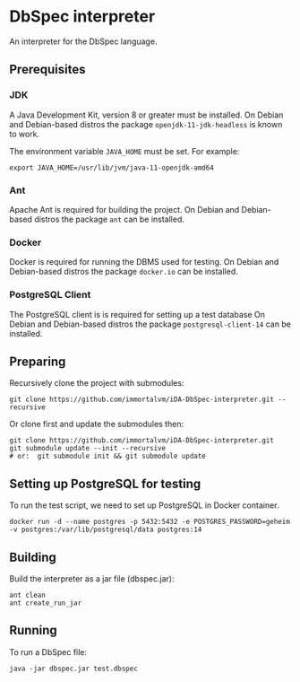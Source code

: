 # DbSpec interpreter

An interpreter for the DbSpec language.

## Prerequisites

### JDK

A Java Development Kit, version 8 or greater must be installed.
On Debian and Debian-based distros the package ```openjdk-11-jdk-headless``` is known to work.

The environment variable ```JAVA_HOME``` must be set.
For example:

```shell
export JAVA_HOME=/usr/lib/jvm/java-11-openjdk-amd64
```

### Ant

Apache Ant is required for building the project.
On Debian and Debian-based distros the package ```ant``` can be installed.

### Docker

Docker is required for running the DBMS used for testing.
On Debian and Debian-based distros the package ```docker.io``` can be installed.

### PostgreSQL Client

The PostgreSQL client is is required for setting up a test database
On Debian and Debian-based distros the package ```postgresql-client-14``` can be installed.

## Preparing

Recursively clone the project with submodules:

```shell
git clone https://github.com/immortalvm/iDA-DbSpec-interpreter.git --recursive
```

Or clone first and update the submodules then:

```shell   
git clone https://github.com/immortalvm/iDA-DbSpec-interpreter.git
git submodule update --init --recursive  
# or:  git submodule init && git submodule update
```

## Setting up PostgreSQL for testing

To run the test script, we need to set up PostgreSQL in Docker container.
```shell
docker run -d --name postgres -p 5432:5432 -e POSTGRES_PASSWORD=geheim -v postgres:/var/lib/postgresql/data postgres:14
```

## Building

Build the interpreter as a jar file (dbspec.jar):

```shell
ant clean
ant create_run_jar
```

## Running

To run a DbSpec file:

```shell
java -jar dbspec.jar test.dbspec
```
